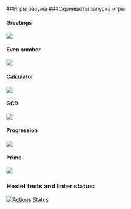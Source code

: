 ##Игры разума
###Скриншоты запуска игры
#### Greetings
![](D:\Documents\Job\Hexlet\Greeting.png)

#### Even number
![](D:\Documents\Job\Hexlet\Even.png)

#### Calculator
![](D:\Documents\Job\Hexlet\Calculator.png)

#### GCD
![](D:\Documents\Job\Hexlet\GCD.png)

#### Progression
![](D:\Documents\Job\Hexlet\Progression.png)

#### Prime
![](D:\Documents\Job\Hexlet\Prime.png)

### Hexlet tests and linter status:
[![Actions Status](https://github.com/evgeny-alex/java-project-lvl1/workflows/hexlet-check/badge.svg)](https://github.com/evgeny-alex/java-project-lvl1/actions)
